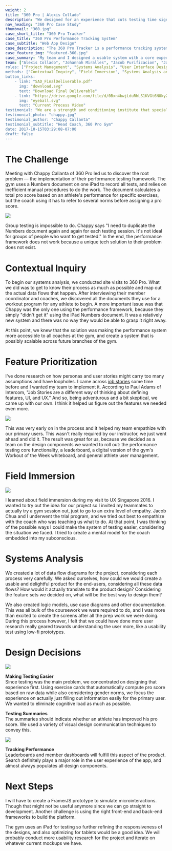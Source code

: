 ```yaml
---
weight: 2
title: "360 Pro | Alexis Collado"
description: "We designed for an experience that cuts testing time significantly, enables group testing, and automates athlete leaderboards."
nav_heading: "360 Pro Case Study"
thumbnail: "360.jpg"
case_short_title: "360 Pro Tracker"
case_title: "360 Pro Performance Tracking System"
case_subtitle: "Web App Design"
case_description: "The 360 Pro Tracker is a performance tracking system for the 360 Pro gym. It tracks an athlete’s statistics and calculates his or her pro score."
case_feature_img: "featured-360.jpg"
case_summary: "My team and I designed a usable system with a core experience based on 360 Pro's performance testing framework. We were awarded as the best team in the whole batch for our Systems Analysis and Design course."
team: ["Alexis Collado", "Johannah Miralles", "Jacob Purificacion", "Jacob Chua", "Galen Evilla]
roles: ["Project Management", "Systems Analysis", "User Interface Design", "User Research"]
methods: ["Contextual Inquiry", "Field Immersion", "Systems Analysis and Design"]
button_links:
    - link: "SAD_FinalDeliverable.pdf"
      img: "download.svg"
      text: "Download Final Deliverable"
    - link: "https://drive.google.com/file/d/0Bxn4bwjLduRhLS1KVGt6NUkyZDg/view"
      img: "eyeball.svg"
      text: "Current Process Video"
testimonial: "We are a strength and conditioning institute that specializes in training elite athletes. As such, we need to keep track of the smallest changes in their physical abilities. We developed a system called a PRO score which is a battery of tests for this need. The theory was sound but it took us forever to administer the tests. The prototype that Alexis designed will be able to help us automate these tests and shrink testing time by half. He was able to listen to our needs and address it directly. I'm confident that when the final product comes in, it will help us a great deal in terms of our operations."
testimonial_photo: "chappy.jpg"
testimonial_author: "Chappy Callanta"
testimonial_subtitle: "Head Coach, 360 Pro Gym"
date: 2017-10-15T03:29:08-07:00
draft: false
---
```


# The Challenge

Meeting with Chappy Callanta of 360 Pro led us to discover the root problem — the implementation of their performance testing framework. The gym uses a Numbers document on one iPad to record all tests, and relies on inefficient manual procedures to do the work. The document calculates a total pro score based on an athlete's performance for specific exercises, but the coach using it has to refer to several norms before assigning a pro score.

![](//localhost:1313/360pro/img/dfd.png)

Group testing is impossible to do. Chappy says "I need to duplicate the Numbers document again and again for each testing session. It's not ideal for groups of people who want to get tested." In the end, the performance framework does not work because a unique tech solution to their problem does not exist.

# Contextual Inquiry

To begin our systems analysis, we conducted site visits to 360 Pro. What we did was to get to know their process as much as possible and map out the actual data flows that happen. After interviewing their member coordinator and coaches, we discovered all the documents they use for a workout program for any athlete to begin. A more important issue was that Chappy was the only one using the performance framework, because they simply "didn't get it" using the iPad Numbers document. It was a relatively new system and there was no way they would be able to grasp it right away.

At this point, we knew that the solution was making the performance system more accessible to all coaches at the gym, and create a system that is possibly scalable across future branches of the gym.

# Feature Prioritization

I've done research on how personas and user stories might carry too many assumptions and have loopholes. I came across [job stories](https://blog.intercom.com/using-job-stories-design-features-ui-ux/)
some time before and I wanted my team to implement it. According to Paul Adams of Intercom, "Job Stories are a different way of thinking about defining features, UI, and UX." And so, being adventurous and a bit skeptical, we came up with our own. I think it helped us figure out the features we needed even more.

![](//localhost:1313/360pro/img/jobstories.jpg)

This was very early on in the process and it helped my team empathize with our primary users. This wasn't really required by our instructor, we just went ahead and did it. The result was great for us, because we decided as a team on the design components we wanted to roll out: the performance testing core functionality, a leaderboard, a digital version of the gym's Workout of the Week whiteboard, and general athlete user management.

# Field Immersion

![](//localhost:1313/360pro/img/field.jpg)

I learned about field immersion during my visit to UX Singapore 2016. I wanted to try out the idea for our project so I invited my teammates to actually try a gym session out, just to go to an extra level of empathy. Jacob Chua and I underwent the trial program, and we tried out best to empathize with the coach who was teaching us what to do. At that point, I was thinking of the possible ways I could make the system of testing easier, considering the situation we faced. I tried to create a mental model for the coach embedded into my subconscious.

# Systems Analysis

We created a lot of data flow diagrams for the project, considering each process very carefully. We asked ourselves, how could we would create a usable and delightful product for the end-users, considering all these data flows? How would it actually translate to the product design? Considering the feature sets we decided on, what will be the best way to design them?

We also created logic models, use case diagrams and other documentation. This was all bulk of the coursework we were required to do, and I was more than excited to create the screens after all the prep work we were doing. During this process however, I felt that we could have done more user research really geared towards understanding the user more, like a usability test using low-fi prototypes.

# Design Decisions

![](//localhost:1313/360pro/img/testing.png)

**Making Testing Easier**
<br>Since testing was the main problem, we concentrated on designing that experience first. Using exercise cards that automatically compute pro score based on raw data while also considering gender norms, we focus the experience on actually just filling out information easily for the primary user. We wanted to eliminate cognitive load as much as possible.

**Testing Summaries**
<br>The summaries should indicate whether an athlete has improved his pro score. We used a variety of visual design communication techniques to convey this.

![](//localhost:1313/360pro/img/starttest.png)

**Tracking Performance**
<br>Leaderboards and member dashboards will fulfill this aspect of the product. Search definitely plays a major role in the user experience of the app, and almost always populates all design components.

# Next Steps

I will have to create a FramerJS prototype to simulate microinteractions. Though that might not be useful anymore since we can go straight to development. Another challenge is using the right front-end and back-end frameworks to build the platform.

The gym uses an iPad for testing so further refining the responsiveness of the designs, and also optimizing for tablets would be a good idea. We will probably conduct more usability research for the project and iterate on whatever current mockups we have.